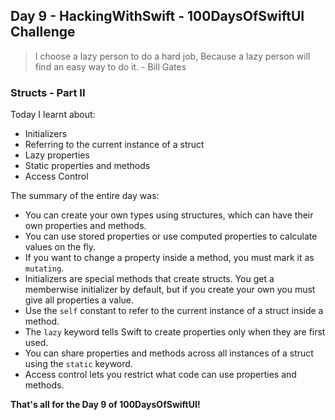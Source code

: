 ## Day 9 - HackingWithSwift - 100DaysOfSwiftUI Challenge

> I choose a lazy person to do a hard job, Because a lazy person will find an easy way to do it. - Bill Gates

### Structs - Part II

Today I learnt about:

- Initializers
- Referring to the current instance of a struct
- Lazy properties
- Static properties and methods
- Access Control

The summary of the entire day was:

- You can create your own types using structures, which can have their own properties and methods.
- You can use stored properties or use computed properties to calculate values on the fly.
- If you want to change a property inside a method, you must mark it as ```mutating```.
- Initializers are special methods that create structs. You get a memberwise initializer by default, but if you create your own you must give all properties a value.
- Use the ```self``` constant to refer to the current instance of a struct inside a method.
- The ```lazy``` keyword tells Swift to create properties only when they are first used.
- You can share properties and methods across all instances of a struct using the ```static``` keyword.
- Access control lets you restrict what code can use properties and methods.

**That's all for the Day 9 of 100DaysOfSwiftUI!**
